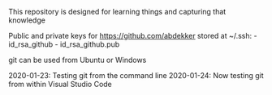 This repository is designed for learning things and capturing that knowledge

Public and private keys for https://github.com/abdekker stored at ~/.ssh:
    - id_rsa_github
    - id_rsa_github.pub
	
git can be used from Ubuntu or Windows

2020-01-23: Testing git from the command line
2020-01-24: Now testing git from within Visual Studio Code
